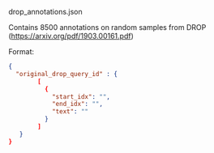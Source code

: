 drop_annotations.json

Contains 8500 annotations on random samples from DROP (https://arxiv.org/pdf/1903.00161.pdf)

Format:
```json
{
  "original_drop_query_id" : {
        [
          {
            "start_idx": "",
            "end_idx": "",
            "text": ""
          }
        ]
   }
}
```

